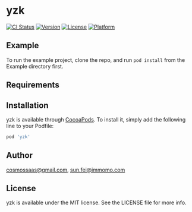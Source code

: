 # yzk

[![CI Status](https://img.shields.io/travis/cosmossaas@gmail.com/yzk.svg?style=flat)](https://travis-ci.org/cosmossaas@gmail.com/yzk)
[![Version](https://img.shields.io/cocoapods/v/yzk.svg?style=flat)](https://cocoapods.org/pods/yzk)
[![License](https://img.shields.io/cocoapods/l/yzk.svg?style=flat)](https://cocoapods.org/pods/yzk)
[![Platform](https://img.shields.io/cocoapods/p/yzk.svg?style=flat)](https://cocoapods.org/pods/yzk)

## Example

To run the example project, clone the repo, and run `pod install` from the Example directory first.

## Requirements

## Installation

yzk is available through [CocoaPods](https://cocoapods.org). To install
it, simply add the following line to your Podfile:

```ruby
pod 'yzk'
```

## Author

cosmossaas@gmail.com, sun.fei@immomo.com

## License

yzk is available under the MIT license. See the LICENSE file for more info.
